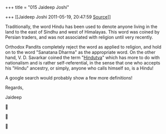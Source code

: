 +++
title = "015 Jaideep Joshi"

+++
[[Jaideep Joshi	2011-05-19, 20:47:59 [Source](https://groups.google.com/g/samskrita/c/RcK3Z3K5NVY)]]



Traditionally, the word Hindu has been used to denote anyone living in the land to the east of Sindhu and west of Himalayas. This word was coined by Persian traders, and was not associated with religion until very recently.

  

Orthodox Pandits completely reject the word as applied to religion, and hold on to the word "Sanatana Dharma" as the appropriate word. On the other hand, V. D. Savarkar coined the term "[Hindutva](http://en.wikipedia.org/wiki/Hindutva)" which has more to do with nationalism and is rather self-referential, in the sense that one who accepts his "Hindu" ancestry, or simply, anyone who calls himself so, is a Hindu!

  

A google search would probably show a few more definitions!

  

Regards,

Jaideep

  

  

  
  







